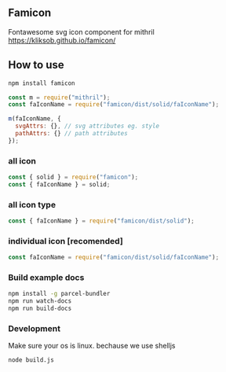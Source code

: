 ## Famicon
Fontawesome svg icon component for mithril
https://kliksob.github.io/famicon/

## How to use

```bash
npm install famicon
```

```js
const m = require("mithril");
const faIconName = require("famicon/dist/solid/faIconName");

m(faIconName, {
  svgAttrs: {}, // svg attributes eg. style
  pathAttrs: {} // path attributes
});
```

### all icon

```js
const { solid } = require("famicon");
const { faIconName } = solid;
```

### all icon type
```js
const { faIconName } = require("famicon/dist/solid");
```

### individual icon [recomended]

```js
const faIconName = require("famicon/dist/solid/faIconName");
```
### Build example docs

```sh
npm install -g parcel-bundler
npm run watch-docs
npm run build-docs
```
### Development
Make sure your os is linux. bechause we use shelljs

```sh
node build.js
```
